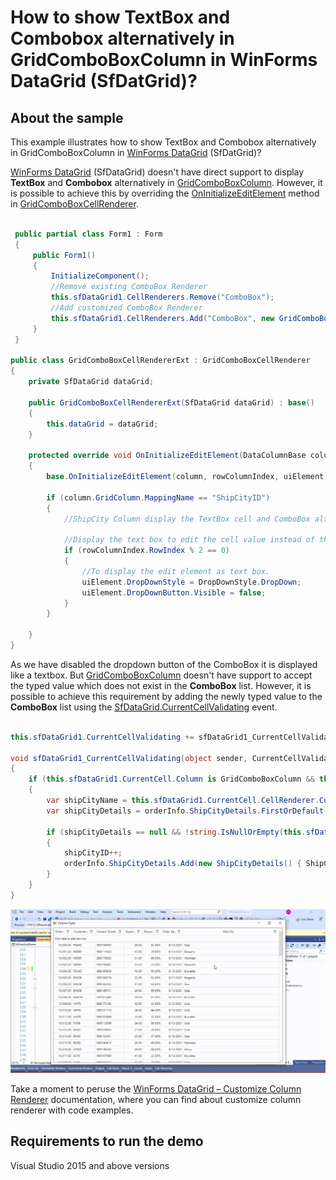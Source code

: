 # How to show TextBox and Combobox alternatively in GridComboBoxColumn in WinForms DataGrid (SfDatGrid)?

## About the sample
This example illustrates how to show TextBox and Combobox alternatively in GridComboBoxColumn in [WinForms DataGrid](https://www.syncfusion.com/winforms-ui-controls/datagrid) (SfDatGrid)?

[WinForms DataGrid](https://www.syncfusion.com/winforms-ui-controls/datagrid) (SfDataGrid) doesn't have direct support to display **TextBox** and **Combobox** alternatively in [GridComboBoxColumn](https://help.syncfusion.com/cr/windowsforms/Syncfusion.WinForms.DataGrid.GridComboBoxColumn.html). However, it is possible to achieve this by overriding the [OnInitializeEditElement](https://help.syncfusion.com/cr/windowsforms/Syncfusion.WinForms.DataGrid.Renderers.GridComboBoxCellRenderer.html#Syncfusion_WinForms_DataGrid_Renderers_GridComboBoxCellRenderer_OnInitializeEditElement_Syncfusion_WinForms_DataGrid_DataColumnBase_Syncfusion_WinForms_GridCommon_ScrollAxis_RowColumnIndex_Syncfusion_WinForms_ListView_SfComboBox_) method in [GridComboBoxCellRenderer](https://help.syncfusion.com/cr/windowsforms/Syncfusion.WinForms.DataGrid.Renderers.GridComboBoxCellRenderer.html).

```C#

 public partial class Form1 : Form
 {
     public Form1()
     {
         InitializeComponent();
         //Remove existing ComboBox Renderer
         this.sfDataGrid1.CellRenderers.Remove("ComboBox");
         //Add customized ComboBox Renderer
         this.sfDataGrid1.CellRenderers.Add("ComboBox", new GridComboBoxCellRendererExt(sfDataGrid1));
     }
 }

public class GridComboBoxCellRendererExt : GridComboBoxCellRenderer
{
    private SfDataGrid dataGrid;

    public GridComboBoxCellRendererExt(SfDataGrid dataGrid) : base()
    {
        this.dataGrid = dataGrid;
    }

    protected override void OnInitializeEditElement(DataColumnBase column, RowColumnIndex rowColumnIndex, SfComboBox uiElement)
    {
        base.OnInitializeEditElement(column, rowColumnIndex, uiElement);

        if (column.GridColumn.MappingName == "ShipCityID")
        {
            //ShipCity Column display the TextBox cell and ComboBox alternative rows in SfDataGrid

            //Display the text box to edit the cell value instead of the combo box condition based. 
            if (rowColumnIndex.RowIndex % 2 == 0)
            {
                //To display the edit element as text box. 
                uiElement.DropDownStyle = DropDownStyle.DropDown;
                uiElement.DropDownButton.Visible = false;
            }
        }

    }
}

```

As we have disabled the dropdown button of the ComboBox it is displayed like a textbox. But [GridComboBoxColumn](https://help.syncfusion.com/cr/windowsforms/Syncfusion.WinForms.DataGrid.GridComboBoxColumn.html) doesn't have support to accept the typed value which does not exist in the **ComboBox** list. However, it is possible to achieve this requirement by adding the newly typed value to the **ComboBox** list using the [SfDataGrid.CurrentCellValidating](https://help.syncfusion.com/cr/windowsforms/Syncfusion.WinForms.DataGrid.SfDataGrid.html#Syncfusion_WinForms_DataGrid_SfDataGrid_CurrentCellValidating) event.

```C#

this.sfDataGrid1.CurrentCellValidating += sfDataGrid1_CurrentCellValidating;

void sfDataGrid1_CurrentCellValidating(object sender, CurrentCellValidatingEventArgs e)
{
    if (this.sfDataGrid1.CurrentCell.Column is GridComboBoxColumn && this.sfDataGrid1.CurrentCell.CellRenderer.CurrentCellRendererElement != null)
    {
        var shipCityName = this.sfDataGrid1.CurrentCell.CellRenderer.CurrentCellRendererElement.Text;
        var shipCityDetails = orderInfo.ShipCityDetails.FirstOrDefault(city => city.ShipCityName == shipCityName);

        if (shipCityDetails == null && !string.IsNullOrEmpty(this.sfDataGrid1.CurrentCell.CellRenderer.CurrentCellRendererElement.Text))
        {
            shipCityID++;
            orderInfo.ShipCityDetails.Add(new ShipCityDetails() { ShipCityName = this.sfDataGrid1.CurrentCell.CellRenderer.CurrentCellRendererElement.Text, ShipCityID = shipCityID });
        }
    }
}

```

![Shows the TextBox and Combobox alternatively in GridComboBoxColumn of SfDataGrid](DisplayTexBoxandComboBox.gif)

Take a moment to peruse the [WinForms DataGrid – Customize Column Renderer](https://help.syncfusion.com/windowsforms/datagrid/columntypes#customize-column-renderer) documentation, where you can find about customize column renderer with code examples.

## Requirements to run the demo
Visual Studio 2015 and above versions
